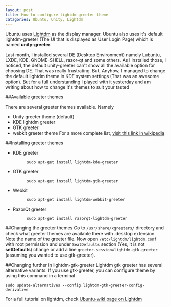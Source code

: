 ```yaml
---
layout: post
title: How to configure lightdm greeter theme
catagories: Ubuntu, Unity, Lightdm
---
```


Ubuntu uses [Lightdm][1] as the display manager. Ubuntu also uses it's default lightdm-greeter (The UI that is displayed as User Login Page) which is named **unity-greeter**. 

Last month, I installed several DE (Desktop Environment) namely Lubuntu, LXDE, KDE, GNOME-SHELL, razor-qt and some others. As I installed those, I noticed, the default unity-greeter can't show all the available option for choosing DE. That was really frustrating. But, Anyhow, I managed to change the default lightdm theme in KDE system settings (That was an awesome option). But for a full understanding I played with it yesterday and am writing about how to change it's themes to suit your tasted


##Available greeter themes

There are several greeter themes available. Namely 
- Unity greeter theme (default)
- KDE lightdm greeter 
- GTK greeter
- webkit greeter theme
For a more complete list, [visit this link in wikipedia][2]

##Installing greeter themes
- KDE greeter  
            
            sudo apt-get install lightdm-kde-greeter
            
- GTK greeter  
            
            sudo apt-get install lightdm-gtk-greeter
            
- Webkit  
            
            sudo apt-get install lightdm-webkit-greeter
            
- RazorQt greeter  
            
            sudo apt-get install razorqt-lightdm-greeter
        
##Changing the greeter themes
Go to `/usr/share/xgreeters/` directory and check what greeter themes are available there with .desktop extension. Note the name of the greeter file. Now open `/etc/lightdm/lightdm.conf` with root permission and under `SeatDefaults` section (Yes, it is not **setDefaults**) change or add a line `greeter-session=lightdm-gtk-greeter` (assuming you wanted to use gtk-greeter). 

##Changing further in lightdm-gtk-greeter
Lightdm gtk greeter has several alternative variants. If you use gtk-greeter, you can configure theme by using this command in a terminal

    sudo update-alternatives --config lightdm-gtk-greeter-config-derivative
    
For a full tutorial on lightdm, check [Ubuntu-wiki page on Lightdm][3]
    

[1]:http://en.wikipedia.org/wiki/LightDM
[2]:http://en.wikipedia.org/wiki/LightDM#Available_greeters
[3]:https://wiki.ubuntu.com/LightDM